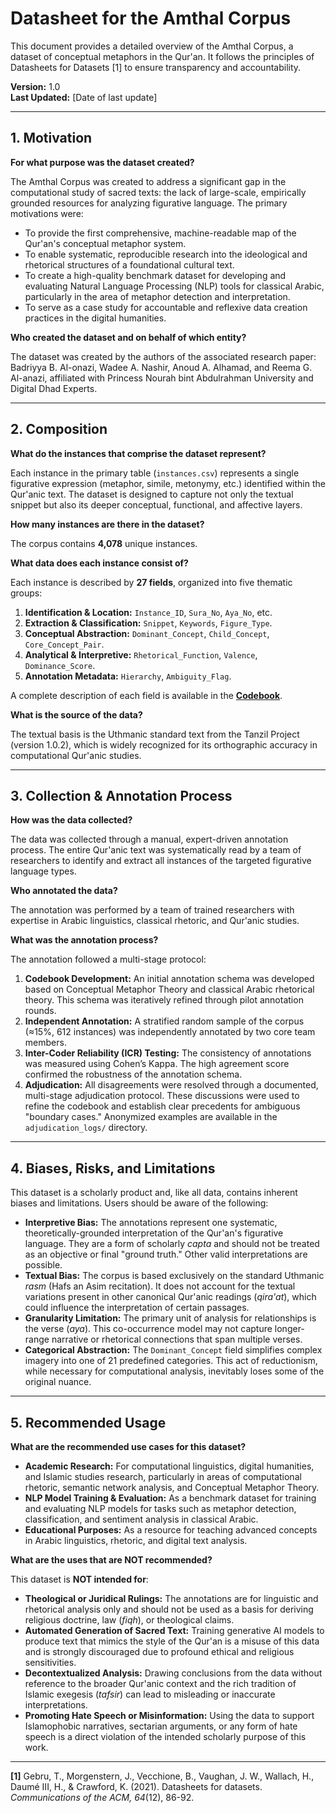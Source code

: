 # Datasheet for the Amthal Corpus

This document provides a detailed overview of the Amthal Corpus, a dataset of conceptual metaphors in the Qur'an. It follows the principles of Datasheets for Datasets [1] to ensure transparency and accountability.

**Version:** 1.0  
**Last Updated:** [Date of last update]

---

## 1. Motivation

**For what purpose was the dataset created?**

The Amthal Corpus was created to address a significant gap in the computational study of sacred texts: the lack of large-scale, empirically grounded resources for analyzing figurative language. The primary motivations were:

*   To provide the first comprehensive, machine-readable map of the Qur'an's conceptual metaphor system.
*   To enable systematic, reproducible research into the ideological and rhetorical structures of a foundational cultural text.
*   To create a high-quality benchmark dataset for developing and evaluating Natural Language Processing (NLP) tools for classical Arabic, particularly in the area of metaphor detection and interpretation.
*   To serve as a case study for accountable and reflexive data creation practices in the digital humanities.

**Who created the dataset and on behalf of which entity?**

The dataset was created by the authors of the associated research paper: Badriyya B. Al-onazi, Wadee A. Nashir, Anoud A. Alhamad, and Reema G. Al-anazi, affiliated with Princess Nourah bint Abdulrahman University and Digital Dhad Experts.

---

## 2. Composition

**What do the instances that comprise the dataset represent?**

Each instance in the primary table (`instances.csv`) represents a single figurative expression (metaphor, simile, metonymy, etc.) identified within the Qur'anic text. The dataset is designed to capture not only the textual snippet but also its deeper conceptual, functional, and affective layers.

**How many instances are there in the dataset?**

The corpus contains **4,078** unique instances.

**What data does each instance consist of?**

Each instance is described by **27 fields**, organized into five thematic groups:
1.  **Identification & Location:** `Instance_ID`, `Sura_No`, `Aya_No`, etc.
2.  **Extraction & Classification:** `Snippet`, `Keywords`, `Figure_Type`.
3.  **Conceptual Abstraction:** `Dominant_Concept`, `Child_Concept`, `Core_Concept_Pair`.
4.  **Analytical & Interpretive:** `Rhetorical_Function`, `Valence`, `Dominance_Score`.
5.  **Annotation Metadata:** `Hierarchy`, `Ambiguity_Flag`.

A complete description of each field is available in the **[Codebook](./data/README.md)**.

**What is the source of the data?**

The textual basis is the Uthmanic standard text from the Tanzil Project (version 1.0.2), which is widely recognized for its orthographic accuracy in computational Qur'anic studies.

---

## 3. Collection & Annotation Process

**How was the data collected?**

The data was collected through a manual, expert-driven annotation process. The entire Qur'anic text was systematically read by a team of researchers to identify and extract all instances of the targeted figurative language types.

**Who annotated the data?**

The annotation was performed by a team of trained researchers with expertise in Arabic linguistics, classical rhetoric, and Qur'anic studies.

**What was the annotation process?**

The annotation followed a multi-stage protocol:
1.  **Codebook Development:** An initial annotation schema was developed based on Conceptual Metaphor Theory and classical Arabic rhetorical theory. This schema was iteratively refined through pilot annotation rounds.
2.  **Independent Annotation:** A stratified random sample of the corpus (≈15%, 612 instances) was independently annotated by two core team members.
3.  **Inter-Coder Reliability (ICR) Testing:** The consistency of annotations was measured using Cohen’s Kappa. The high agreement score confirmed the robustness of the annotation schema.
4.  **Adjudication:** All disagreements were resolved through a documented, multi-stage adjudication protocol. These discussions were used to refine the codebook and establish clear precedents for ambiguous "boundary cases." Anonymized examples are available in the `adjudication_logs/` directory.

---

## 4. Biases, Risks, and Limitations

This dataset is a scholarly product and, like all data, contains inherent biases and limitations. Users should be aware of the following:

*   **Interpretive Bias:** The annotations represent one systematic, theoretically-grounded interpretation of the Qur'an's figurative language. They are a form of scholarly *capta* and should not be treated as an objective or final "ground truth." Other valid interpretations are possible.
*   **Textual Bias:** The corpus is based exclusively on the standard Uthmanic *rasm* (Hafs an Asim recitation). It does not account for the textual variations present in other canonical Qur'anic readings (*qira'at*), which could influence the interpretation of certain passages.
*   **Granularity Limitation:** The primary unit of analysis for relationships is the verse (*aya*). This co-occurrence model may not capture longer-range narrative or rhetorical connections that span multiple verses.
*   **Categorical Abstraction:** The `Dominant_Concept` field simplifies complex imagery into one of 21 predefined categories. This act of reductionism, while necessary for computational analysis, inevitably loses some of the original nuance.

---

## 5. Recommended Usage

**What are the recommended use cases for this dataset?**

*   **Academic Research:** For computational linguistics, digital humanities, and Islamic studies research, particularly in areas of computational rhetoric, semantic network analysis, and Conceptual Metaphor Theory.
*   **NLP Model Training & Evaluation:** As a benchmark dataset for training and evaluating NLP models for tasks such as metaphor detection, classification, and sentiment analysis in classical Arabic.
*   **Educational Purposes:** As a resource for teaching advanced concepts in Arabic linguistics, rhetoric, and digital text analysis.

**What are the uses that are NOT recommended?**

This dataset is **NOT intended for**:

*   **Theological or Juridical Rulings:** The annotations are for linguistic and rhetorical analysis only and should not be used as a basis for deriving religious doctrine, law (*fiqh*), or theological claims.
*   **Automated Generation of Sacred Text:** Training generative AI models to produce text that mimics the style of the Qur'an is a misuse of this data and is strongly discouraged due to profound ethical and religious sensitivities.
*   **Decontextualized Analysis:** Drawing conclusions from the data without reference to the broader Qur'anic context and the rich tradition of Islamic exegesis (*tafsir*) can lead to misleading or inaccurate interpretations.
*   **Promoting Hate Speech or Misinformation:** Using the data to support Islamophobic narratives, sectarian arguments, or any form of hate speech is a direct violation of the intended scholarly purpose of this work.

---
**[1]** Gebru, T., Morgenstern, J., Vecchione, B., Vaughan, J. W., Wallach, H., Daumé III, H., & Crawford, K. (2021). Datasheets for datasets. *Communications of the ACM, 64*(12), 86-92.
